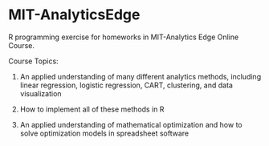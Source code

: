 # MIT-AnalyticsEdge

R programming exercise for homeworks in MIT-Analytics Edge Online Course. 

Course Topics:

1. An applied understanding of many different analytics methods, including linear regression, logistic regression, CART, clustering, and    data visualization

2. How to implement all of these methods in R

3. An applied understanding of mathematical optimization and how to solve optimization models in spreadsheet software
